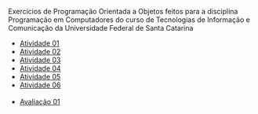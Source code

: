 Exercícios de Programação Orientada a Objetos feitos para a disciplina Programação em Computadores do curso de Tecnologias de Informação e Comunicação da Universidade Federal de Santa Catarina
<ul>
  <li><a href="https://github.com/estermmorales/exercicios-POO/tree/main/atv-01">Atividade 01</a></li>
  <li><a href="https://github.com/estermmorales/exercicios-POO/tree/main/atv-02">Atividade 02</a></li>
  <li><a href="https://github.com/estermmorales/exercicios-POO/tree/main/atv-03">Atividade 03</a></li>
  <li><a href="https://github.com/estermmorales/exercicios-POO/tree/main/atv-04">Atividade 04</a></li>
  <li><a href="https://github.com/estermmorales/exercicios-POO/tree/main/atv-05">Atividade 05</a></li>
  <li><a href="https://github.com/estermmorales/exercicios-POO/tree/main/atv-06">Atividade 06</a></li><br>
  <li><a href="https://github.com/estermmorales/exercicios-POO/tree/main/aval-01">Avaliação 01</a></li>
</ul>
